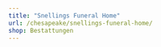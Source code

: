 ```yaml
---
title: "Snellings Funeral Home"
url: /chesapeake/snellings-funeral-home/
shop: Bestattungen
---
```

